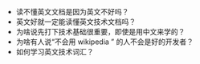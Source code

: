 
- 读不懂英文文档是因为英文不好吗？
- 英文好就一定能读懂英文技术文档吗？
- 为啥说先打下技术基础很重要，即使是用中文来学的？
- 为啥有人说“不会用 wikipedia ” 的人不会是好的开发者？
- 如何学习英文技术词汇？
